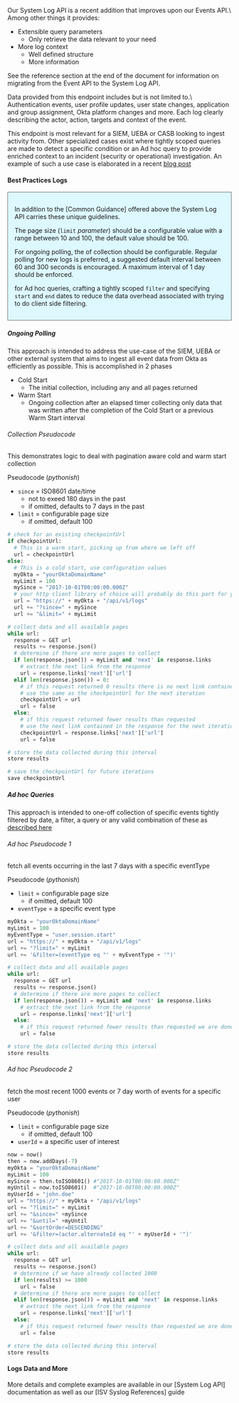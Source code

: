 
Our System Log API is a recent addition that improves upon our Events API.\\
Among other things it provides:

+ Extensible query parameters
  + Only retrieve the data relevant to your need
+ More log context
  + Well defined structure
  + More information

See the reference section at the end of the document for information on migrating from the Event API to the System Log API.

Data provided from this endpoint includes but is not limited to.\\
Authentication events, user profile updates, user state changes, application and group assignment, Okta platform changes and more.  Each log clearly describing the actor, action, targets and context of the event.

This endpoint is most relevant for a SIEM, UEBA or CASB looking to ingest activity from. Other specialized cases exist where tightly scoped queries are made to detect a specific condition or an Ad hoc query to provide enriched context to an incident (security or operational) investigation. An example of such a use case is elaborated in a recent [blog post](/blog/2017/10/17/add-the-power-of-webhooks-to-your-app-with-oktas-system-log)

#### Best Practices Logs

<div style="border: 1px solid #626b6d; background-color: #ddf8ff; padding-left: 15px; padding-right: 15px; padding-bottom: 15px; padding-top: 15px">

In addition to the [Common Guidance] offered above the System Log API carries these unique guidelines.

The page size (`limit` _parameter_) should be a configurable value with a range between 10 and 100, the default value should be 100.

For ongoing polling, the of collection should be configurable. Regular polling for new logs is preferred, a suggested default interval between 60 and 300 seconds is encouraged. A maximum interval of 1 day should be enforced.

for Ad hoc queries, crafting a tightly scoped `filter` and specifying `start` and `end` dates to reduce the data overhead associated with trying to do client side filtering.

</div>

##### Ongoing Polling

This approach is intended to address the use-case of the SIEM, UEBA or other external system that aims to ingest all event data from Okta as efficiently as possible.  This is accomplished in 2 phases

+ Cold Start
  + The initial collection, including any and all pages returned
+ Warm Start
  + Ongoing collection after an elapsed timer collecting only data that was written after the completion of the Cold Start or a previous Warm Start interval

###### Collection Pseudocode

This demonstrates logic to deal with pagination aware cold and warm start collection

Pseudocode (_pythonish_)

+ `since` = ISO8601 date/time
  + not to exeed 180 days in the past
  + if omitted, defaults to 7 days in the past
+ `limit` = configurable page size
  + if omitted, default 100

```python
# check for an existing checkpointUrl
if checkpointUrl:
  # This is a warm start, picking up from where we left off
  url = checkpointUrl
else:
  # This is a cold start, use configuration values
  myOkta = "yourOktaDomainName"
  myLimit = 100
  mySince = "2017-10-01T00:00:00.000Z"
  # your http client library of choice will probably do this part for you
  url = "https://" + myOkta + "/api/v1/logs"
  url += "?since=" + mySince
  url += "&limit=" + myLimit

# collect data and all available pages
while url:
  response = GET url
  results += response.json()
  # determine if there are more pages to collect
  if len(response.json()) = myLimit and 'next' in response.links
    # extract the next link from the response
    url = response.links['next']['url']
  elif len(response.json()) = 0:
    # if this request returned 0 results there is no next link contained
    # use the same as the checkpointUrl for the next iteration
    checkpointUrl = url
    url = false
  else:
    # if this request returned fewer results than requested
    # use the next link contained in the response for the next iteration
    checkpointUrl = response.links['next']['url']
    url = false

# store the data collected during this interval
store results

# save the checkpointUrl for future iterations
save checkpointUrl
```

##### Ad hoc Queries

This approach is intended to one-off collection of specific events tightly filtered by date, a filter, a query or any valid combination of these as [described here](/docs/api/resources/system_log#list-events)

###### Ad hoc Pseudocode 1

fetch all events occurring in the last 7 days with a specific eventType

Pseudocode (_pythonish_)

+ `limit` = configurable page size
  + if omitted, default 100
+ `eventType` = a specific event type

```python
myOkta = "yourOktaDomainName"
myLimit = 100
myEventType = "user.session.start"
url = "https://" + myOkta + "/api/v1/logs"
url += "?limit=" + myLimit
url += '&filter=(eventType eq "' + myEventType + '")'

# collect data and all available pages
while url:
  response = GET url
  results += response.json()
  # determine if there are more pages to collect
  if len(response.json()) = myLimit and 'next' in response.links
    # extract the next link from the response
    url = response.links['next']['url']
  else:
    # if this request returned fewer results than requested we are done
    url = false

# store the data collected during this interval
store results
```

###### Ad hoc Pseudocode 2

fetch the most recent 1000 events or 7 day worth of events for a specific user

Pseudocode (_pythonish_)

+ `limit` = configurable page size
  + if omitted, default 100
+ `userId` = a specific user of interest

```python
now = now()
then = now.addDays(-7)
myOkta = "yourOktaDomainName"
myLimit = 100
mySince = then.toISO8601() #"2017-10-01T00:00:00.000Z"
myUntil = now.toISO8601()  #"2017-10-08T00:00:00.000Z"
myUserId = "john.doe"
url = "https://" + myOkta + "/api/v1/logs"
url += "?limit=" + myLimit
url += "&since=" +mySince
url += "&until=" +myUntil
url += "&sortOrder=DESCENDING"
url += '&filter=(actor.alternateId eq "' + myUserId + '")'

# collect data and all available pages
while url:
  response = GET url
  results += response.json()
  # determine if we have already collected 1000
  if len(results) >= 1000
    url = false
  # determine if there are more pages to collect
  elif len(response.json()) = myLimit and 'next' in response.links
    # extract the next link from the response
    url = response.links['next']['url']
  else:
    # if this request returned fewer results than requested we are done
    url = false

# store the data collected during this interval
store results
```

#### Logs Data and More

More details and complete examples are available in our [System Log API] documentation as well as our [ISV Syslog References] guide
